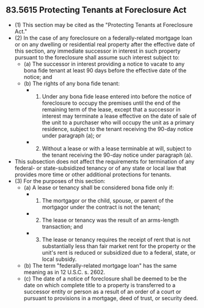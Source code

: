 ## 83.5615 Protecting Tenants at Foreclosure Act
- (1) This section may be cited as the "Protecting Tenants at Foreclosure Act."
- (2) In the case of any foreclosure on a federally-related mortgage loan or on any dwelling or residential real property after the effective date of this section, any immediate successor in interest in such property pursuant to the foreclosure shall assume such interest subject to:
  - (a) The successor in interest providing a notice to vacate to any bona fide tenant at least 90 days before the effective date of the notice; and
  - (b) The rights of any bona fide tenant:
    - 1. Under any bona fide lease entered into before the notice of foreclosure to occupy the premises until the end of the remaining term of the lease, except that a successor in interest may terminate a lease effective on the date of sale of the unit to a purchaser who will occupy the unit as a primary residence, subject to the tenant receiving the 90-day notice under paragraph (a); or
    - 2. Without a lease or with a lease terminable at will, subject to the tenant receiving the 90-day notice under paragraph (a).
- This subsection does not affect the requirements for termination of any federal- or state-subsidized tenancy or of any state or local law that provides more time or other additional protections for tenants.
- (3) For the purposes of this section:
  - (a) A lease or tenancy shall be considered bona fide only if:
    - 1. The mortgagor or the child, spouse, or parent of the mortgagor under the contract is not the tenant;
    - 2. The lease or tenancy was the result of an arms-length transaction; and
    - 3. The lease or tenancy requires the receipt of rent that is not substantially less than fair market rent for the property or the unit's rent is reduced or subsidized due to a federal, state, or local subsidy.
  - (b) The term "federally-related mortgage loan" has the same meaning as in 12 U.S.C. s. 2602.
  - (c) The date of a notice of foreclosure shall be deemed to be the date on which complete title to a property is transferred to a successor entity or person as a result of an order of a court or pursuant to provisions in a mortgage, deed of trust, or security deed. 